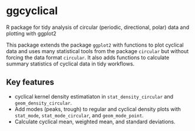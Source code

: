 # ggcyclical
R package for tidy analysis of circular (periodic, directional, polar) data and plotting with ggplot2

This package extends the package `ggplot2` with functions to plot cyclical data and uses many statistical tools from the package `circular` but without forcing the data format `circular`. It also adds functions to calculate summary statistics of cyclical data in tidy workflows.
  
## Key features
* cyclical kernel density estimatiaton in `stat_density_circular` and `geom_density_circular`.
* Add modes (peaks, trough) to regular and cyclical density plots with `stat_mode`, `stat_mode_circular`, and `geom_mode_point`.
* Calculate cyclical mean, weighted mean, and standard deviations.
